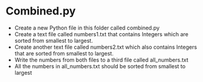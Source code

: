 # Combined.py

- Create a new Python file in this folder called combined.py
- Create a text file called numbers1.txt that contains Integers which are
sorted from smallest to largest.
- Create another text file called numbers2.txt which also contains Integers
that are sorted from smallest to largest.
- Write the numbers from both files to a third file called all_numbers.txt
- All the numbers in all_numbers.txt should be sorted from smallest to
largest
